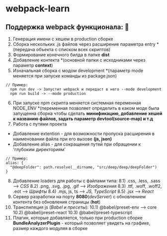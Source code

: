 # webpack-learn #
## Поддержка webpack функционала: 🎁
1) Генерация имени с хешем в production сборке
2) Сборка нескольких .js файлов через расширение параметра entry *(передача объекта с списком всех скриптов)
3) Формирование конечного билда в папке **dist**
4) Добавление контекта *(основной папки с исходниками через параметр **context**)
5) Изначальная сборка с модом development *(параметр mode меняется при запуске команды из package.json)
```
// Пример:
  npm run dev -> Запустит webpack и передаст в него --mode development
  npm run build -> --mode production
```
6) При запуске npm скрипта меняется системная переменная NODE_ENV *(переменная позволяет определить в каком моде была запущенна сборка чтобы сделать **минификацию, добавление хешей к названию файлов, задать параметр devtool(source-map) и т.д**
7) Работа с путями проекта
* Добавление extention - для возможности пропуска расширения в наименовании файла при его вызове **(js, json)**
* Добавление alias - для сокращения путей при обращении к 'глубоким директориям'
```
// Пример:
alias: {
  "@deepFolder": path.resolve(__dirname, "src/deep/deep/deepFolder")
}
```
8) Добавление loaders для работы с файлами типа: 
8.1) .css, .less, .sass --> *CSS*
8.2) .png, .svg, .jpg, .gif --> *Изображения*
8.3) .ttf, .woff, .woff2, .eot --> *Шрифты*
8.4) .mjs, js, ts --> *JS, TypeScript*
8.5) .jsx --> *React*
9) Сервер разработки на порту **8080**(*devServer*) с обновлением контента без обновления страницы (**hot**)
10) Транспиляция js (*Babel и пресеты*):
10.1) @babel/preset-env --> core
10.2) @babel/preset-react
10.3) @babel/preset-typescript
11) Плагин, которые добавляется, только при production сборке **BundleAnalyzerPlugin** - который позволяет увидеть на графике, размер каждого модуляя в сборке
